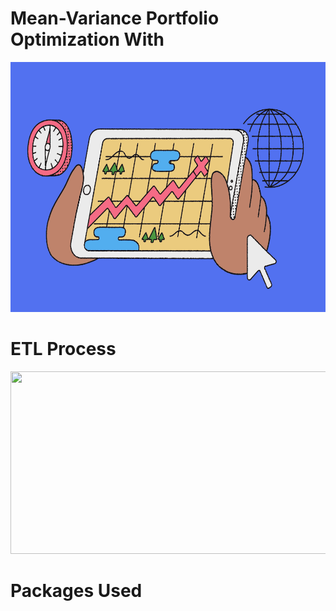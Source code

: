 # Mean-Variance Portfolio Optimization With 
<img src="Screenshots/stocks_image.png" width="850" height="400" />





# ETL Process

<img src="https://github.com/user/repo/blob/master/Screenshots/output.png" width="1010" height="292" />




# Packages Used
